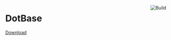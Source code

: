 <a href="https://github.com/kildom/dotbase/actions/workflows/main.yml"><img src="https://github.com/kildom/dotbase/actions/workflows/main.yml/badge.svg" alt="Build" align="right"/></a>

# DotBase

[Download](https://github.com/kildom/dotbase/releases/latest)
